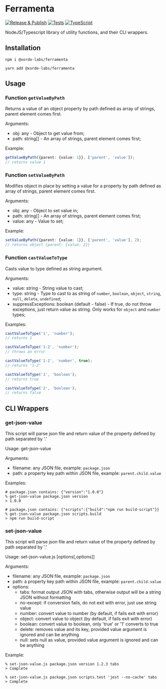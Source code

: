 # Ferramenta

[![Release & Publish](https://github.com/xorde-labs/ferramenta/actions/workflows/publish.yml/badge.svg)](https://github.com/xorde-labs/ferramenta/actions/workflows/publish.yml)
[![Tests](https://github.com/xorde-labs/ferramenta/actions/workflows/tests.yml/badge.svg)](https://github.com/xorde-labs/ferramenta/actions/workflows/tests.yml)
[![TypeScript](https://img.shields.io/badge/%3C%2F%3E-TypeScript-%230074c1.svg)](http://www.typescriptlang.org/)

NodeJS/Typescript library of utility functions, and their CLI wrappers.

## Installation

```shell
npm i @xorde-labs/ferramenta
```

```shell
yarn add @xorde-labs/ferramenta
```

## Usage

### Function `getValueByPath`

Returns a value of an object property by path defined as array of strings, parent element comes first.

Arguments:
- obj: any - Object to get value from;
- path: string[] - An array of strings, parent element comes first;

Example:

```typescript
getValueByPath({parent: {value: 1}}, ['parent', 'value']);
// returns value 1
```

### Function `setValueByPath`

Modifies object in place by setting a value for a property by path defined as array of strings, parent element comes first.

Arguments:
- obj: any - Object to set value in;
- path: string[] - An array of strings, parent element comes first;
- value: any - Value to set;

Example:

```typescript
setValueByPath({parent: {value: 1}}, ['parent', 'value'], 2); 
// returns object {parent: {value: 2}}
```

### Function `castValueToType`

Casts value to type defined as string argument.

Arguments:
- value: string - String value to cast;
- type: string - Type to cast to as string of `number`, `boolean`, `object`, `string`, `null`, `delete`, `undefined`;
- suppressExceptions: boolean (default - false) - If true, do not throw exceptions, just return value as string. Only works for `object` and `number` types;

Examples:

```typescript
castValueToType('1', 'number');
// returns 1

castValueToType('1-2', 'number');
// throws an error

castValueToType('1-2', 'number', true);
// returns '1-2'

castValueToType('1', 'boolean');
// returns true

castValueToType('2', 'boolean');
// returns false
```

## CLI Wrappers

### get-json-value

This script will parse json file and return value of the property defined by path separated by '.'

Usage: get-json-value <filename> <path>

Arguments:
- filename: any JSON file, example: `package.json`
- path: a property key path within JSON file, example: `parent.child.value`

Examples:

```shell
# package.json contains: {"version":"1.0.0"}
% get-json-value package.json version
> 1.0.0

# package.json contains: {"scripts":{"build":"npm run build-script"}}
% get-json-value package.json scripts.build
> npm run build-script
```

### set-json-value

This script will parse json file and return value of the property defined by path separated by '.'

Usage: set-json-value.js <filename> <path> <value> [options[,options]]

Arguments:
- filename: any JSON file, example: `package.json`
- path: a property key path within JSON file, example: `parent.child.value`
- options:
  - tabs: format output JSON with tabs, otherwise output will be a string JSON without formatting
  - no-except: if conversion fails, do not exit with error, just use string value
  - number: convert value to number (by default, if fails exit with error)
  - object: convert value to object (by default, if fails exit with error)
  - boolean: convert value to boolean, only 'true' or '1' converts to true
  - delete: removes value and its key, provided value argument is ignored and can be anything
  - null: sets null as value, provided value argument is ignored and can be anything

Example:

```shell
% set-json-value.js package.json version 1.2.3 tabs
> Complete

% set-json-value.js package.json scripts.test 'jest --no-cache' tabs
> Complete
```
